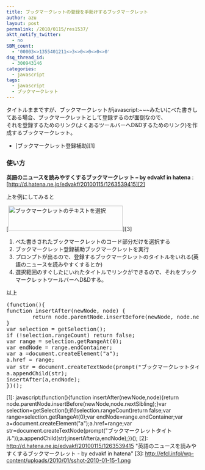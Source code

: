 ```yaml
---
title: ブックマークレットの登録を手助けするブックマークレット
author: azu
layout: post
permalink: /2010/0115/res1537/
aktt_notify_twitter:
  - no
SBM_count:
  - '00003<>1355401211<>3<>0<>0<>0<>0'
dsq_thread_id:
  - 300943146
categories:
  - javascript
tags:
  - javascript
  - ブックマークレット
---
```

タイトルままですが、ブックマークレットがjavascript:~~~みたいにべた書きしてある場合、ブックマークレットとして登録するのが面倒なので、  
それを登録するためのリンク(よくあるツールバーへD&Dするためのリンク)を作成するブックマークレット。

*   [ブックマークレット登録補助][1]

### 使い方

**英語のニュースを読みやすくするブックマークレット &#8211; by edvakf in hatena**
:   [http://d.hatena.ne.jp/edvakf/20100115/1263539415][2]

上を例にしてみると

[<img class="alignnone size-medium wp-image-1538" title="sshot-2010-01-15-[1]" src="http://efcl.infol/wp-content/uploads/2010/01/sshot-2010-01-15-1-300x66.png" alt="ブックマークレットのテキストを選択" width="300" height="66" />][3]

1.  べた書きされたブックマークレットのコード部分だけを選択する
2.  ブックマークレット登録補助ブックマークレットを実行
3.  プロンプトが出るので、登録するブックマークレットのタイトルをいれる(英語のニュースを読みやすくするとか)
4.  選択範囲のすぐしたにいれたタイトルでリンクができるので、それをブックマークレットツールバーへD&Dする。

以上

<pre class="brush:javascript;">(function(){
function insertAfter(newNode, node) {
        return node.parentNode.insertBefore(newNode, node.nextSibling);
}
var selection = getSelection();
if (!selection.rangeCount) return false;
var range = selection.getRangeAt(0);
var endNode = range.endContainer;
var a =document.createElement("a");
a.href = range;
var str = document.createTextNode(prompt("ブックマークレットタイトル"));
a.appendChild(str);
insertAfter(a,endNode);
})();
</pre>

 [1]: javascript:(function(){function insertAfter(newNode,node){return node.parentNode.insertBefore(newNode,node.nextSibling);}var selection=getSelection();if(!selection.rangeCount)return false;var range=selection.getRangeAt(0);var endNode=range.endContainer;var a=document.createElement("a");a.href=range;var str=document.createTextNode(prompt("ブックマークレットタイトル"));a.appendChild(str);insertAfter(a,endNode);})();
 [2]: http://d.hatena.ne.jp/edvakf/20100115/1263539415 "英語のニュースを読みやすくするブックマークレット - by edvakf in hatena"
 [3]: http://efcl.infol/wp-content/uploads/2010/01/sshot-2010-01-15-1.png